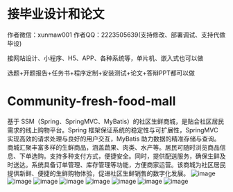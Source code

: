 # 接毕业设计和论文
作者微信：xunmaw001  作者QQ：2223505639(支持修改、部署调试、支持代做毕设)

接网站设计、小程序、H5、APP、各种系统等，单片机、嵌入式也可以做

选题+开题报告+任务书+程序定制+安装测试+论文+答辩PPT都可以做
# Community-fresh-food-mall
基于 SSM（Spring、SpringMVC、MyBatis）的社区生鲜商城，是贴合社区居民需求的线上购物平台。Spring 框架保证系统的稳定性与可扩展性，SpringMVC 实现高效的请求处理与良好的用户交互，MyBatis 助力数据的精准存储与查询。  商城汇聚丰富多样的生鲜商品，涵盖蔬果、肉类、水产等。居民可随时浏览商品信息、下单选购。支持多种支付方式，便捷安全。同时，提供配送服务，确保生鲜及时送达。系统具备订单管理、库存管理等功能，方便商家运营。该商城为社区居民提供新鲜、便捷的生鲜购物体验，促进社区生鲜销售的数字化发展。 
![image](https://github.com/user-attachments/assets/280295d0-6dc9-4f4a-9739-69e06c6ed320)
![image](https://github.com/user-attachments/assets/dcec3f24-bcce-484b-86a2-526ef87e72cb)
![image](https://github.com/user-attachments/assets/421fda99-153d-4ba1-9847-b293fff6987b)
![image](https://github.com/user-attachments/assets/1d8e7d5d-f75f-48eb-875d-7faaeab35671)
![image](https://github.com/user-attachments/assets/6015c6ca-dee3-47c6-834c-c82b51ce3a10)
![image](https://github.com/user-attachments/assets/2be423c5-aa33-41df-8d14-5a2714e7af69)
![image](https://github.com/user-attachments/assets/4fcb3c65-0630-440a-89bd-ec33fbd41962)
![image](https://github.com/user-attachments/assets/7229451e-e984-4577-aa8c-c19cd23e808d)
